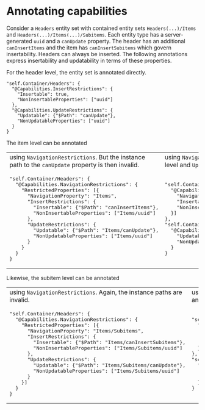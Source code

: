 # Annotating capabilities

Consider a `Headers` entity set with contained entity sets `Headers(...)/Items` and `Headers(...)/Items(...)/Subitems`. Each entity type has a server-generated `uuid` and a `canUpdate` property. The header has an additional `canInsertItems` and the item has `canInsertSubitems` which govern insertability. Headers can always be inserted. The following annotations express insertability and updatability in terms of these properties.

For the header level, the entity set is annotated directly.

```
"self.Container/Headers": {
  "@Capabilities.InsertRestrictions": {
    "Insertable": true,
    "NonInsertableProperties": ["uuid"]
  },
  "@Capabilities.UpdateRestrictions": {
    "Updatable": {"$Path": "canUpdate"},
    "NonUpdatableProperties": ["uuid"]
  }
}
```

The item level can be annotated

<table><tr>
  <td>using <code>NavigationRestrictions</code>. But the instance path to the <code>canUpdate</code> property is then invalid.</td>
  <td>using <code>NavigationInsertRestrictions</code> on header level and <code>UpdateRestrictions</code> on item level</td>
</tr>
<tr><td><pre>"self.Container/Headers": {
  "@Capabilities.NavigationRestrictions": {
    "RestrictedProperties": [{
      "NavigationProperty": "Items",
      "InsertRestrictions": {
        "Insertable": {"$Path": "canInsertItems"},
        "NonInsertableProperties": ["Items/uuid"]
      },
      "UpdateRestrictions": {
        "Updatable": {"$Path": "Items/canUpdate"},
        "NonUpdatableProperties": ["Items/uuid"]
      }
    }
  }
}</pre></td>
<td><pre>"self.Container/Headers": {
  "@Capabilities.NavigationInsertRestrictions": [{
    "NavigationProperty": "Items",
    "Insertable": {"$Path": "canInsertItems"},
    "NonInsertableProperties": ["Items/uuid"]
  }]
},
"self.Container/Headers/Items": {
  "@Capabilities.UpdateRestrictions": {
    "Updatable": {"$Path": "canUpdate"},
    "NonUpdatableProperties": ["uuid"]
  }
}</pre></td></tr></table>

Likewise, the subitem level can be annotated

<table><tr>
  <td>using <code>NavigationRestrictions</code>. Again, the instance paths are invalid.</td>
  <td>using <code>NavigationInsertRestrictions</code> on item level and <code>UpdateRestrictions</code> on subitem level</td>
</tr>
<tr><td><pre>"self.Container/Headers": {
  "@Capabilities.NavigationRestrictions": {
    "RestrictedProperties": [{
      "NavigationProperty": "Items/Subitems",
      "InsertRestrictions": {
        "Insertable": {"$Path": "Items/canInsertSubitems"},
        "NonInsertableProperties": ["Items/Subitems/uuid"]
      },
      "UpdateRestrictions": {
        "Updatable": {"$Path": "Items/Subitems/canUpdate"},
        "NonUpdatableProperties": ["Items/Subitems/uuid"]
      }
    }]
  }
}</pre></td>
<td><pre>"self.Container/Headers/Items": {
  "@Capabilities.NavigationInsertRestrictions": [{
    "NavigationProperty": "Subitems",
    "Insertable": {"$Path": "canInsertSubitems"},
    "NonInsertableProperties": ["Subitems/uuid"]
  }]
},
"self.Container/Headers/Items/Subitems": {
  "@Capabilities.UpdateRestrictions": {
    "Updatable": {"$Path": "canUpdate"},
    "NonUpdatableProperties": ["uuid"]
  }
}</pre></td></tr></table>
